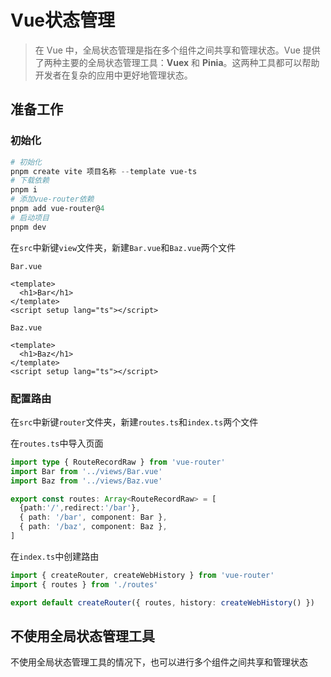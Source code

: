 # Vue状态管理

> 在 Vue 中，全局状态管理是指在多个组件之间共享和管理状态。Vue 提供了两种主要的全局状态管理工具：**Vuex** 和 **Pinia**。这两种工具都可以帮助开发者在复杂的应用中更好地管理状态。

## 准备工作

### 初始化

```powershell
# 初始化
pnpm create vite 项目名称 --template vue-ts
# 下载依赖
pnpm i
# 添加vue-router依赖
pnpm add vue-router@4
# 启动项目
pnpm dev
```

在`src`中新键`view`文件夹，新建`Bar.vue`和`Baz.vue`两个文件

`Bar.vue`

```vue
<template>
  <h1>Bar</h1>
</template>
<script setup lang="ts"></script>
```

`Baz.vue`

```vue
<template>
  <h1>Baz</h1>
</template>
<script setup lang="ts"></script>
```

### 配置路由

在`src`中新键`router`文件夹，新建`routes.ts`和`index.ts`两个文件

在`routes.ts`中导入页面

```ts
import type { RouteRecordRaw } from 'vue-router'
import Bar from '../views/Bar.vue'
import Baz from '../views/Baz.vue'

export const routes: Array<RouteRecordRaw> = [
  {path:'/',redirect:'/bar'},
  { path: '/bar', component: Bar },
  { path: '/baz', component: Baz },
]
```

在`index.ts`中创建路由

```ts
import { createRouter, createWebHistory } from 'vue-router'
import { routes } from './routes'

export default createRouter({ routes, history: createWebHistory() })
```





































## 不使用全局状态管理工具

不使用全局状态管理工具的情况下，也可以进行多个组件之间共享和管理状态







































